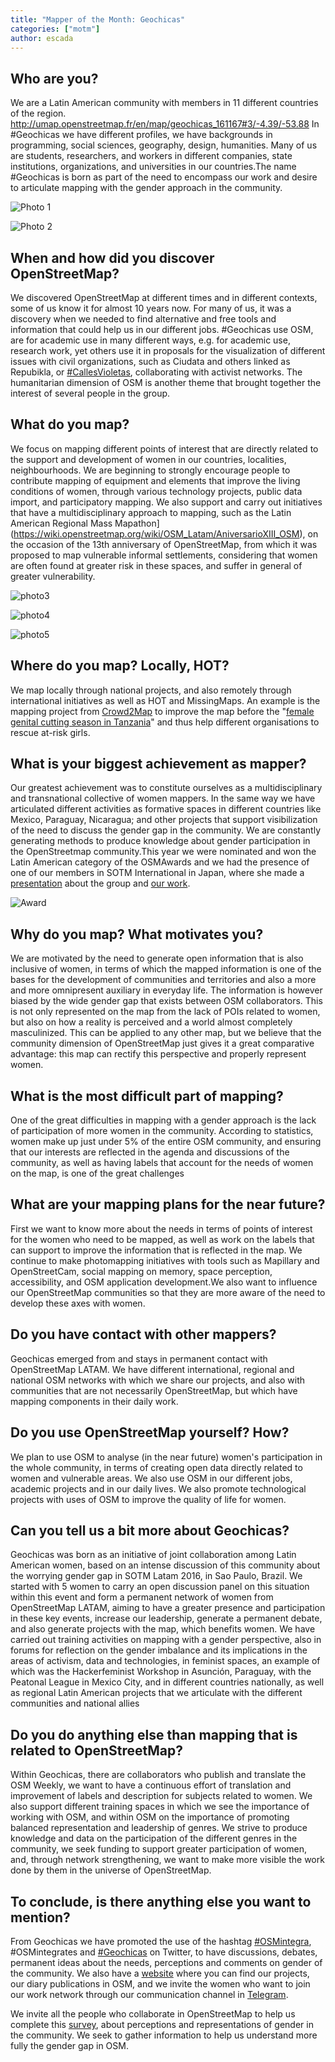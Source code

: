 ```yaml
---
title: "Mapper of the Month: Geochicas"
categories: ["motm"]
author: escada
---
```


## Who are you?

We are a Latin American community with members in 11 different countries of the region. <http://umap.openstreetmap.fr/en/map/geochicas_161167#3/-4.39/-53.88>
In #Geochicas we have different profiles, we have backgrounds in programming, social sciences, geography, design, humanities. Many of us are students, researchers, and workers in different companies, state institutions, organizations, and universities in our countries.The name #Geochicas is born as part of the need to encompass our work and desire to articulate mapping with the gender approach in the community.

![Photo 1](https://photos.smugmug.com/OSM/Screenshots/Mapper-in-the-Spotlight/Geochicas/i-6SbXw5s/0/6d0e20b4/S/geochicas1-S.png)

![Photo 2](https://photos.smugmug.com/OSM/Screenshots/Mapper-in-the-Spotlight/Geochicas/i-jGGvLrG/0/fae42cdb/L/Screen%20Shot%202017-12-08%20at%2019.05.46-L.png)

## When and how did you discover OpenStreetMap?

We discovered OpenStreetMap at different times and in different contexts, some of us know it for almost 10 years now. For many of us, it was a discovery when we needed to find alternative and free tools and information that could help us in our different jobs.  #Geochicas use OSM, are for academic use in many different ways, e.g. for academic use, research work, yet others use it in proposals for the visualization of different issues with civil organizations, such as Ciudata and others linked as Repubikla, or [#CallesVioletas](http://www.openstreetmap.mx/2017/03/callesvioletas/), collaborating with activist networks. The humanitarian dimension of OSM is another theme that brought together the interest of several people in the group.

## What do you map?

We focus on mapping different points of interest that are directly related to the support and development of women in our countries, localities, neighbourhoods. We are beginning to strongly encourage people to contribute mapping of equipment and elements that improve the living conditions of women, through various technology projects, public data import, and participatory mapping. We also support and carry out initiatives that have a multidisciplinary approach to mapping, such as the Latin American Regional Mass Mapathon](<https://wiki.openstreetmap.org/wiki/OSM_Latam/AniversarioXIII_OSM>), on the occasion of the 13th anniversary of OpenStreetMap, from which it was proposed to map vulnerable informal settlements, considering that women are often found at greater risk in these spaces, and suffer in general of greater vulnerability.

![photo3](https://photos.smugmug.com/OSM/Screenshots/Mapper-in-the-Spotlight/Geochicas/i-pjbZ8jC/0/1a7163d8/XL/Screen%20Shot%202017-12-08%20at%2019.13.32-XL.png)

![photo4](https://photos.smugmug.com/OSM/Screenshots/Mapper-in-the-Spotlight/Geochicas/i-GVsJQSV/0/f894a1ae/XL/Screen%20Shot%202017-12-08%20at%2019.13.15-XL.png)

![photo5](https://photos.smugmug.com/OSM/Screenshots/Mapper-in-the-Spotlight/Geochicas/i-RmFnkgM/0/73e854ba/XL/Screen%20Shot%202017-12-08%20at%2019.11.57-XL.png)

## Where do you map? Locally, HOT?

We map locally through national projects, and also remotely through international initiatives as well as HOT and MissingMaps. An example is the mapping project from [Crowd2Map](https://crowd2map.wordpress.com/) to improve the map before the "[female genital cutting season in Tanzania](http://tasks.hotosm.org/project/2261)" and thus help different organisations to rescue at-risk girls.

## What is your biggest achievement as mapper?

Our greatest achievement was to constitute ourselves as a multidisciplinary and transnational collective of women mappers. In the same way we have articulated different activities as formative spaces in different countries like Mexico, Paraguay, Nicaragua; and other projects that support visibilization of the need to discuss the gender gap in the community. We are constantly generating methods to produce knowledge about gender participation in the OpenStreetmap community.This year we were nominated and won the Latin American category of the OSMAwards and we had the presence of one of our members in SOTM International in Japan, where she made a [presentation](https://slides.com/lasele/geochicas-take-japan/live#/) about the group and [our work](https://www.openstreetmap.org/user/SeleneYang/diary/42171).

![Award](https://photos.smugmug.com/OSM/Screenshots/Mapper-in-the-Spotlight/Geochicas/i-NNV5nZG/0/6f17fd14/XL/Screen%20Shot%202017-12-08%20at%2019.09.42-XL.png)

## Why do you map? What motivates you?

We are motivated by the need to generate open information that is also inclusive of women, in terms of which the mapped information is one of the bases for the development of communities and territories and also a more and more omnipresent auxiliary in everyday life. The information is however biased by the wide gender gap that exists between OSM collaborators. This is not only represented on the map from the lack of POIs related to women, but also on how a reality is perceived and a world almost completely masculinized. This can be applied to any other map, but we believe that the community dimension of OpenStreetMap just gives it a great comparative advantage: this map can rectify this perspective and properly represent women.

## What is the most difficult part of mapping?

One of the great difficulties in mapping with a gender approach is the lack of participation of more women in the community. According to statistics, women make up just under 5% of the entire OSM community, and ensuring that our interests are reflected in the agenda and discussions of the community, as well as having labels that account for the needs of women on the map, is one of the great challenges

## What are your mapping plans for the near future?

First we want to know more about the needs in terms of points of interest for the women who need to be mapped, as well as work on the labels that can support to improve the information that is reflected in the map. We continue to make photomapping initiatives with tools such as Mapillary and OpenStreetCam, social mapping on memory, space perception, accessibility, and OSM application development.We also want to influence our OpenStreetMap communities so that they are more aware of the need to develop these axes with women.

## Do you have contact with other mappers?

Geochicas emerged from and stays in permanent contact with OpenStreetMap LATAM. We have different international, regional and national OSM networks with which we share our projects, and also with communities that are not necessarily OpenStreetMap, but which have mapping components in their daily work.

## Do you use OpenStreetMap yourself? How?

We plan to use OSM to analyse (in the near future) women's participation in the whole community, in terms of creating open data directly related to women and vulnerable areas. We also use OSM in our different jobs, academic projects and in our daily lives. We also promote technological projects with uses of OSM to improve the quality of life for women.

## Can you tell us a bit more about Geochicas?

Geochicas was born as an initiative of joint collaboration among Latin American women, based on an intense discussion of this community about the worrying gender gap in SOTM Latam 2016, in Sao Paulo, Brazil. We started with 5 women to carry an open discussion panel on this situation within this event and form a permanent network of women from OpenStreetMap LATAM, aiming to have a greater presence and participation in these key events, increase our leadership, generate a permanent debate, and also generate projects with the map, which benefits women. We have carried out training activities on mapping with a gender perspective, also in forums for reflection on the gender imbalance and its implications in the areas of activism, data and technologies, in feminist spaces, an example of which was the Hackerfeminist Workshop in Asunción, Paraguay, with the Peatonal League in Mexico City, and in different countries nationally, as well as regional Latin American projects that we articulate with the different communities and national allies

## Do you do anything else than mapping that is related to OpenStreetMap?

Within Geochicas, there are collaborators who publish and translate the OSM Weekly, we want to have a continuous effort of translation and improvement of labels and description for subjects related to women. We also support different training spaces in which we see the importance of working with OSM, and within OSM on the importance of promoting balanced representation and leadership of genres. We strive to produce knowledge and data on the participation of the different genres in the community, we seek funding to support greater participation of women, and, through network strengthening, we want to make more visible the work done by them in the universe of OpenStreetMap.

## To conclude, is there anything else you want to mention?

From Geochicas we have promoted the use of the hashtag [#OSMintegra](https://twitter.com/hashtag/osmintegra), #OSMintegrates and [#Geochicas](https://twitter.com/hashtag/geochicas) on Twitter, to have discussions, debates, permanent ideas about the needs, perceptions and comments on gender of the community. We also have a [website](http://geochicas.org/) where you can find our projects, our diary publications in OSM, and we invite the women who want to join our work network through our communication channel in [Telegram](https://t.me/osmchicas).

We invite all the people who collaborate in OpenStreetMap to help us complete this [survey](http://geochicas.org/index.php/que-hacemos/proyectos/encuesta-sobre-genero/), about perceptions and representations of gender in the community. We seek to gather information to help us understand more fully the gender gap in OSM.

